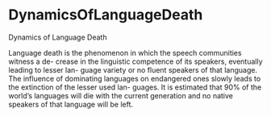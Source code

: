 # DynamicsOfLanguageDeath
Dynamics of Language Death

Language death is the phenomenon in which the speech communities witness a de- crease in the linguistic competence of its speakers, eventually leading to lesser lan- guage variety or no fluent speakers of that language. The influence of dominating languages on endangered ones slowly leads to the extinction of the lesser used lan- guages. It is estimated that 90% of the world’s languages will die with the current generation and no native speakers of that language will be left.
